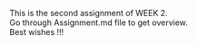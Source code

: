 This is the second assignment of WEEK 2.<br>
Go through Assignment.md file to get overview.<br>
Best wishes !!!
